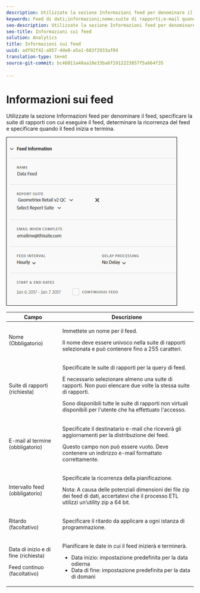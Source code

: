 ```yaml
---
description: Utilizzate la sezione Informazioni feed per denominare il feed, specificare la suite di rapporti con cui eseguire il feed, determinare la ricorrenza del feed e specificare quando il feed inizia e termina.
keywords: Feed di dati;informazioni;nome;suite di rapporti;e-mail quando completo;intervallo;feed;ritardo;ritardo;inizio;fine;data;feed continuo
seo-description: Utilizzate la sezione Informazioni feed per denominare il feed, specificare la suite di rapporti con cui eseguire il feed, determinare la ricorrenza del feed e specificare quando il feed inizia e termina.
seo-title: Informazioni sui feed
solution: Analytics
title: Informazioni sui feed
uuid: adf92f42-a957-4de0-a5a1-683f2933af04
translation-type: tm+mt
source-git-commit: bc46011a48aa18e33ba6f1912223857f5a664f35

---
```



# Informazioni sui feed

Utilizzate la sezione Informazioni feed per denominare il feed, specificare la suite di rapporti con cui eseguire il feed, determinare la ricorrenza del feed e specificare quando il feed inizia e termina.

![](assets/feed-info.jpg)

<table id="table_C98C7C3CE4194BEF819E792793EBC517">
 <thead>
  <tr>
   <th colname="col1" class="entry"> Campo </th>
   <th colname="col2" class="entry"> Descrizione </th>
  </tr>
 </thead>
 <tbody> 
  <tr> 
   <td colname="col1"> <p>Nome (Obbligatorio) </p> </td>
   <td colname="col2"> <p>Immettete un nome per il feed. </p> <p>Il nome deve essere univoco nella suite di rapporti selezionata e può contenere fino a 255 caratteri. </p> </td>
  </tr>
  <tr>
   <td colname="col1"> <p>Suite di rapporti (richiesta) </p> </td>
   <td colname="col2"> <p>Specificate le suite di rapporti per la query di feed. </p> <p>È necessario selezionare almeno una suite di rapporti. Non puoi elencare due volte la stessa suite di rapporti. </p> <p>Sono disponibili tutte le suite di rapporti non virtuali disponibili per l'utente che ha effettuato l'accesso. </p></td>
  </tr>
  <tr>
   <td colname="col1"> <p>E-mail al termine (obbligatorio) </p> </td>
   <td colname="col2"> <p>Specificate il destinatario e-mail che riceverà gli aggiornamenti per la distribuzione dei feed. </p> <p>Questo campo non può essere vuoto. Deve contenere un indirizzo e-mail formattato correttamente. </p> </td>
  </tr>
  <tr>
   <td colname="col1"> <p>Intervallo feed (obbligatorio) </p> </td>
   <td colname="col2"> <p>Specificate la ricorrenza della pianificazione. </p> <p>Nota:  A causa delle potenziali dimensioni dei file zip dei feed di dati, accertatevi che il processo ETL utilizzi un’utility zip a 64 bit. </p> </td>
  </tr>
  <tr>
   <td colname="col1"> <p>Ritardo (facoltativo) </p> </td>
   <td colname="col2"> <p>Specificare il ritardo da applicare a ogni istanza di programmazione. </p> </td>
  </tr>
  <tr>
   <td colname="col1"> <p>Data di inizio e di fine (richiesta) </p> <p>Feed continuo (facoltativo) </p> </td>
   <td colname="col2"> <p>Pianificare le date in cui il feed inizierà e terminerà. </p> <p>
     <ul id="ul_509977336CD34032924B48E043E8CBC7">
      <li id="li_BFB5B6ADCB184D839C9BA42DB3DCAF32">Data inizio: impostazione predefinita per la data odierna </li>
      <li id="li_34F8DB45D9B54076840D1A0B782812D3">Data di fine: impostazione predefinita per la data di domani </li>
     </ul>
     </p> </td>
  </tr>
 </tbody>
</table>
